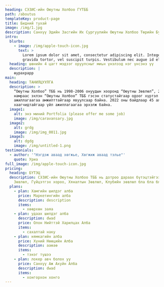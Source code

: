 ```yaml
---
heading: СЭЗИС-ийн Оюутны Холбоо ГҮТББ
path: /aboutus
templateKey: product-page
title: Бидний тухай
image: /img/1.jpg
description: Санхүү Эдийн Засгийн Их Сургуулийн Оюутны Холбоо Төрийн Бус Байгууллага
intro:
  blurbs:
    - image: /img/apple-touch-icon.jpg
      text: >
        Lorem ipsum dolor sit amet, consectetur adipiscing elit. Integer ac
        gravida tortor, vel suscipit turpis. Vestibulum nec augue id elit
  heading: шөнийн 4 цагт мэдээг оруулсныг миьн үнэлээд нэг үнсэнэ үү
  description: |
    өурахрарр
main:
  heading: ТАНИЛЦУУЛГА
  description: >
    “Оюутны Холбоо” ТББ нь 1998-2006 онуудын хооронд “Оюутны Зөвлөл”, 2006 оны
    намраас эхлэн “Оюутны Холбоо” ТББ гэсэн статустайгаар одоог хүртэл үйл
    ажиллагаагаа амжилттайгаар явуулсаар байна. 2022 оны байдлаар 45 албан
    хаагчидтайгаар үйл ажиллагаагаа эрхэлж байна.
  image1:
    alt: энэ миний Portfolia (please offer me some job)
    image: /img/caravansary.jpg
  image2:
    alt: grdg
    image: /img/img_0011.jpg
  image3:
    alt: dgdg
    image: /img/untitled-1.png
testimonials:
  - author: '"Нэгдэж аваад хөгжье, Хөгжиж аваад тэлье"'
    quote: Уриа
full_image: /img/apple-touch-icon.jpg
pricing:
  heading: БҮТЭЦ
  description: СЭЗИС-ийн Оюутны Холбоо ТББ нь дотроо дараах бүтэцтэйгээр Удирдах
    Зөвлөл, Гүйцэтгэх хороо, Хяналтын Зөвлөл, Клубийн зөвлөл бла бла бла . . .
  plans:
    - plan: Хамгийн шилдэг алба
      price: Маркетингийн алба
      description: description
      items:
        - хөөрхөн заяа
    - plan: удаах шилдэг алба
      description: dwad
      price: Олон Нийттэй Харилцах Алба
      items:
        - сахалтай наку
    - plan: нямкагийн алба
      price: Хүний Нөөцийн Алба
      description: ааөаө
      items:
        - тэнэг түшээ
    - plan: локер авч болох уу
      price: Санхүү Аж Ахуйн Алба
      description: dwad
      items:
        - хонгорхон хонго
---
```


